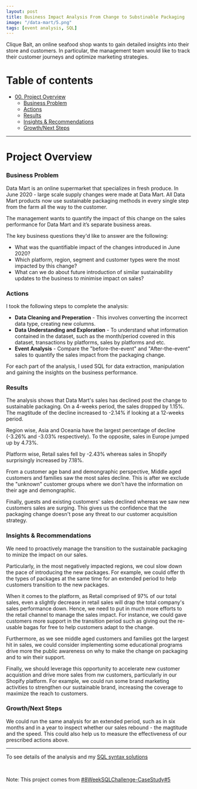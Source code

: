 ```yaml
---
layout: post
title: Business Impact Analysis From Change to Substinable Packaging
image: "/data-mart/5.png"
tags: [event analysis, SQL]
---
```


Clique Bait, an online seafood shop wants to gain detailed insights into their store and customers. In particular, the management team would like to track their customer journeys and optimize marketing strategies.

# Table of contents

- [00. Project Overview](#overview-main)
    - [Business Problem](#overview-business-problem)
    - [Actions](#overview-actions)
    - [Results](#overview-results)
    - [Insights & Recommendations](#overview-insights-recommendations)
    - [Growth/Next Steps](#overview-growth)
___

# Project Overview  <a name="overview-main"></a>

### Business Problem <a name="overview-business-problem"></a>
Data Mart is an online supermarket that specializes in fresh produce. In June 2020 - large scale supply changes were made at Data Mart. All Data Mart products now use sustainable packaging methods in every single step from the farm all the way to the customer.

The management wants to quantify the impact of this change on the sales performance for Data Mart and it’s separate business areas.

The key business questions they'd like to answer are the following:

* What was the quantifiable impact of the changes introduced in June 2020?
* Which platform, region, segment and customer types were the most impacted by this change?
* What can we do about future introduction of similar sustainability updates to the business to minimise impact on sales?

### Actions <a name="overview-actions"></a>

I took the following steps to complete the analysis:

* **Data Cleaning and Preperation** - This involves converting the incorrect data type, creating new columns.
* **Data Understanding and Exploration** - To understand what information contained in the dataset, such as the month/period covered in this dataset, transactions by platforms, sales by platforms and etc.
* **Event Analysis** - Compare the "before-the-event" and "After-the-event" sales to quantify the sales impact from the packaging change.
   
For each part of the analysis, I used SQL for data extraction, manipulation and gaining the insights on the business performance.  

### Results <a name="overview-results"></a>

The analysis shows that Data Mart's sales has declined post the change to sustainable packaging. On a 4-weeks period, the sales dropped by 1.15%. The magtitude of the decline increased to -2.14% if looking at a 12-weeks period. 

Region wise, Asia and Oceania have the largest percentage of decline (-3.26% and -3.03% respectively). To the opposite, sales in Europe jumped up by 4.73%.

Platform wise, Retail sales fell by -2.43% whereas sales in Shopify surprisingly increased by 7.18%.

From a customer age band and demongraphic perspective, Middle aged customers and families saw the most sales decline. This is after we exclude the "unknown" customer groups where we don't have the information on their age and demongraphic.

Finally, guests and existing customers' sales declined whereas we saw new customers sales are surging. This gives us the confidence that the packaging change doesn't pose any threat to our customer acquisition strategy. 


### Insights & Recommendations <a name="overview-insights-recommendations"></a>

We need to proactively manage the transition to the sustainable packaging to minize the impact on our sales. 

Particularly, in the most negatively impacted regions, we coul slow down the pace of introducing the new packages. For example, we could offer th the types of packages at the same time for an extended period to help customers transition to the new packages.

When it comes to the platform, as Retail comprised of 97% of our total sales, even a slightly decrease in retail sales will drap the total company's sales performance down. Hence, we need to put in much more efforts to the retail channel to manage the sales impact. For instance, we could gave customers more support in the transition period such as giving out the re-usable bagas for free to help customers adapt to the change.

Furthermore, as we see middle aged customers and families got the largest hit in sales, we could consider implementing some educational programs drive more the public awareness on why to make the change on packaging and to win their support.  

Finally, we should leverage this opportunity to accelerate new customer acquistion and drive more sales from nw customers, particularly in our Shopify platform. For example, we could run some brand marketing activities to strengthen our sustainable brand, increasing the coverage to maximize the reach to customers. 

### Growth/Next Steps <a name="overview-growth"></a>

We could run the same analysis for an extended period, such as in six months and in a year to inspect whether our sales rebound - the magtitude and the speed. This could also help us to measure the effectiveness of our prescribed actions above.

___

To see details of the analysis and my [SQL syntax solutions](https://github.com/RuthyYao/8-Weeks-SQL-Challenge/tree/main/Case%20Study%20%235%20-%20Data%20Mart)

<br>

Note: This project comes from [#8WeekSQLChallenge-CaseStudy#5](https://8weeksqlchallenge.com/case-study-5/)
